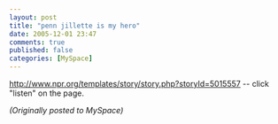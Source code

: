 ```yaml
---
layout: post
title: "penn jillette is my hero"
date: 2005-12-01 23:47
comments: true
published: false
categories: [MySpace]
---
```

http://www.npr.org/templates/story/story.php?storyId=5015557 -- click "listen" on the page.

*(Originally posted to MySpace)*
